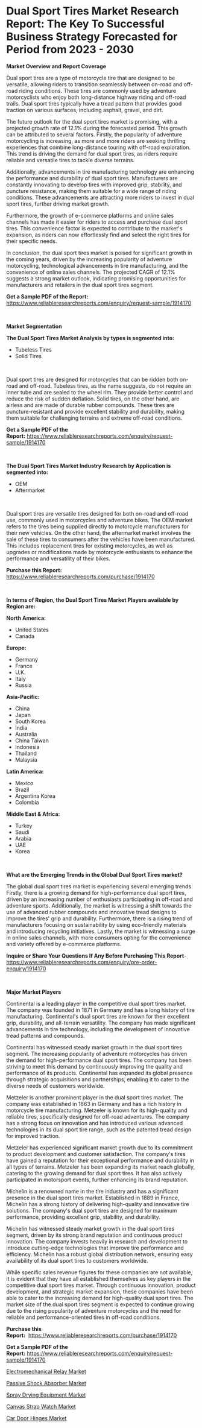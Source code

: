 <p><h1>Dual Sport Tires Market Research Report: The Key To Successful Business Strategy Forecasted for Period from 2023 - 2030</h1></p><p><strong>Market Overview and Report Coverage</strong></p>
<p><p>Dual sport tires are a type of motorcycle tire that are designed to be versatile, allowing riders to transition seamlessly between on-road and off-road riding conditions. These tires are commonly used by adventure motorcyclists who enjoy both long-distance highway riding and off-road trails. Dual sport tires typically have a tread pattern that provides good traction on various surfaces, including asphalt, gravel, and dirt.</p><p>The future outlook for the dual sport tires market is promising, with a projected growth rate of 12.1% during the forecasted period. This growth can be attributed to several factors. Firstly, the popularity of adventure motorcycling is increasing, as more and more riders are seeking thrilling experiences that combine long-distance touring with off-road exploration. This trend is driving the demand for dual sport tires, as riders require reliable and versatile tires to tackle diverse terrains.</p><p>Additionally, advancements in tire manufacturing technology are enhancing the performance and durability of dual sport tires. Manufacturers are constantly innovating to develop tires with improved grip, stability, and puncture resistance, making them suitable for a wide range of riding conditions. These advancements are attracting more riders to invest in dual sport tires, further driving market growth.</p><p>Furthermore, the growth of e-commerce platforms and online sales channels has made it easier for riders to access and purchase dual sport tires. This convenience factor is expected to contribute to the market's expansion, as riders can now effortlessly find and select the right tires for their specific needs.</p><p>In conclusion, the dual sport tires market is poised for significant growth in the coming years, driven by the increasing popularity of adventure motorcycling, technological advancements in tire manufacturing, and the convenience of online sales channels. The projected CAGR of 12.1% suggests a strong market outlook, indicating promising opportunities for manufacturers and retailers in the dual sport tires segment.</p></p>
<p><strong>Get a Sample PDF of the Report:</strong> <a href="https://www.reliableresearchreports.com/enquiry/request-sample/1914170">https://www.reliableresearchreports.com/enquiry/request-sample/1914170</a></p>
<p>&nbsp;</p>
<p><strong>Market Segmentation</strong></p>
<p><strong>The Dual Sport Tires Market Analysis by types is segmented into:</strong></p>
<p><ul><li>Tubeless Tires</li><li>Solid Tires</li></ul></p>
<p>&nbsp;</p>
<p><p>Dual sport tires are designed for motorcycles that can be ridden both on-road and off-road. Tubeless tires, as the name suggests, do not require an inner tube and are sealed to the wheel rim. They provide better control and reduce the risk of sudden deflation. Solid tires, on the other hand, are airless and are made of durable rubber compounds. These tires are puncture-resistant and provide excellent stability and durability, making them suitable for challenging terrains and extreme off-road conditions.</p></p>
<p><strong>Get a Sample PDF of the Report:</strong>&nbsp;<a href="https://www.reliableresearchreports.com/enquiry/request-sample/1914170">https://www.reliableresearchreports.com/enquiry/request-sample/1914170</a></p>
<p>&nbsp;</p>
<p><strong>The Dual Sport Tires Market Industry Research by Application is segmented into:</strong></p>
<p><ul><li>OEM</li><li>Aftermarket</li></ul></p>
<p>&nbsp;</p>
<p><p>Dual sport tires are versatile tires designed for both on-road and off-road use, commonly used in motorcycles and adventure bikes. The OEM market refers to the tires being supplied directly to motorcycle manufacturers for their new vehicles. On the other hand, the aftermarket market involves the sale of these tires to consumers after the vehicles have been manufactured. This includes replacement tires for existing motorcycles, as well as upgrades or modifications made by motorcycle enthusiasts to enhance the performance and versatility of their bikes.</p></p>
<p><strong>Purchase this Report:</strong>&nbsp; <a href="https://www.reliableresearchreports.com/purchase/1914170">https://www.reliableresearchreports.com/purchase/1914170</a></p>
<p>&nbsp;</p>
<p><strong>In terms of Region, the Dual Sport Tires Market Players available by Region are:</strong></p>
<p>
    <p> <strong> North America: </strong>
        <ul>
            <li>United States</li>
            <li>Canada</li>
        </ul>
        </p> 
    <p> <strong> Europe: </strong>
        <ul>
            <li>Germany</li>
            <li>France</li>
            <li>U.K.</li>
            <li>Italy</li>
            <li>Russia</li>
        </ul>
        </p> 
    <p> <strong> Asia-Pacific: </strong>
        <ul>
            <li>China</li>
            <li>Japan</li>
            <li>South Korea</li>
            <li>India</li>
            <li>Australia</li>
            <li>China Taiwan</li>
            <li>Indonesia</li>
            <li>Thailand</li>
            <li>Malaysia</li>
        </ul>
        </p> 
    <p> <strong> Latin America: </strong>
        <ul>
            <li>Mexico</li>
            <li>Brazil</li>
            <li>Argentina Korea</li>
            <li>Colombia</li>
        </ul>
        </p> 
    <p> <strong> Middle East & Africa: </strong>
        <ul>
            <li>Turkey</li>
            <li>Saudi</li>
            <li>Arabia</li>
            <li>UAE</li>
            <li>Korea</li>
        </ul>
    </p>
    </p>
<p>&nbsp;</p>
<p><strong>What are the Emerging Trends in the Global Dual Sport Tires market?</strong></p>
<p><p>The global dual sport tires market is experiencing several emerging trends. Firstly, there is a growing demand for high-performance dual sport tires, driven by an increasing number of enthusiasts participating in off-road and adventure sports. Additionally, the market is witnessing a shift towards the use of advanced rubber compounds and innovative tread designs to improve the tires' grip and durability. Furthermore, there is a rising trend of manufacturers focusing on sustainability by using eco-friendly materials and introducing recycling initiatives. Lastly, the market is witnessing a surge in online sales channels, with more consumers opting for the convenience and variety offered by e-commerce platforms.</p></p>
<p><strong>Inquire or Share Your Questions If Any Before Purchasing This Report</strong>- <a href="https://www.reliableresearchreports.com/enquiry/pre-order-enquiry/1914170">https://www.reliableresearchreports.com/enquiry/pre-order-enquiry/1914170</a></p>
<p>&nbsp;</p>
<p><strong>Major Market Players</strong></p>
<p><p>Continental is a leading player in the competitive dual sport tires market. The company was founded in 1871 in Germany and has a long history of tire manufacturing. Continental's dual sport tires are known for their excellent grip, durability, and all-terrain versatility. The company has made significant advancements in tire technology, including the development of innovative tread patterns and compounds.</p><p>Continental has witnessed steady market growth in the dual sport tires segment. The increasing popularity of adventure motorcycles has driven the demand for high-performance dual sport tires. The company has been striving to meet this demand by continuously improving the quality and performance of its products. Continental has expanded its global presence through strategic acquisitions and partnerships, enabling it to cater to the diverse needs of customers worldwide.</p><p>Metzeler is another prominent player in the dual sport tires market. The company was established in 1863 in Germany and has a rich history in motorcycle tire manufacturing. Metzeler is known for its high-quality and reliable tires, specifically designed for off-road adventures. The company has a strong focus on innovation and has introduced various advanced technologies in its dual sport tire range, such as the patented tread design for improved traction.</p><p>Metzeler has experienced significant market growth due to its commitment to product development and customer satisfaction. The company's tires have gained a reputation for their exceptional performance and durability in all types of terrains. Metzeler has been expanding its market reach globally, catering to the growing demand for dual sport tires. It has also actively participated in motorsport events, further enhancing its brand reputation.</p><p>Michelin is a renowned name in the tire industry and has a significant presence in the dual sport tires market. Established in 1889 in France, Michelin has a strong history of delivering high-quality and innovative tire solutions. The company's dual sport tires are designed for maximum performance, providing excellent grip, stability, and durability.</p><p>Michelin has witnessed steady market growth in the dual sport tires segment, driven by its strong brand reputation and continuous product innovation. The company invests heavily in research and development to introduce cutting-edge technologies that improve tire performance and efficiency. Michelin has a robust global distribution network, ensuring easy availability of its dual sport tires to customers worldwide.</p><p>While specific sales revenue figures for these companies are not available, it is evident that they have all established themselves as key players in the competitive dual sport tires market. Through continuous innovation, product development, and strategic market expansion, these companies have been able to cater to the increasing demand for high-quality dual sport tires. The market size of the dual sport tires segment is expected to continue growing due to the rising popularity of adventure motorcycles and the need for reliable and performance-oriented tires in off-road conditions.</p></p>
<p><strong>Purchase this Report:</strong>&nbsp;&nbsp;<a href="https://www.reliableresearchreports.com/purchase/1914170">https://www.reliableresearchreports.com/purchase/1914170</a></p>
<p></p>
<p><strong>Get a Sample PDF of the Report:</strong>&nbsp;<a href="https://www.reliableresearchreports.com/enquiry/request-sample/1914170">https://www.reliableresearchreports.com/enquiry/request-sample/1914170</a></p>
<p><p><a href="https://www.linkedin.com/pulse/electromechanical-relay-market-size-share-amp-trends-lgpuf/">Electromechanical Relay Market</a></p><p><a href="https://github.com/mabutironaldo/Market-Research-Report-List-1/blob/main/passive-shock-absorber-market.md">Passive Shock Absorber Market</a></p><p><a href="https://www.linkedin.com/pulse/spray-drying-equipment-market-insights-players-forecast-3gjmf/">Spray Drying Equipment Market</a></p><p><a href="https://medium.com/@shiv151299/canvas-strap-watch-market-size-reveals-the-best-marketing-channels-in-global-industry-11171114adf7">Canvas Strap Watch Market</a></p><p><a href="https://github.com/lbird53714/Market-Research-Report-List-1/blob/main/car-door-hinges-market.md">Car Door Hinges Market</a></p></p>